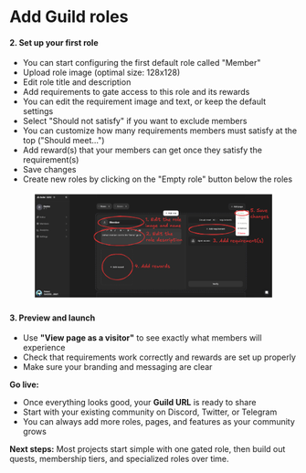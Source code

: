 # Add Guild roles

#### 2. Set up your first role

* You can start configuring the first default role called "Member"
* Upload role image (optimal size: 128x128)
* Edit role title and description&#x20;
* Add requirements to gate access to this role and its rewards&#x20;
* You can edit the requirement image and text, or keep the default settings
* Select "Should not satisfy" if you want to exclude members
* You can customize how many requirements members must satisfy at the top ("Should meet...")
* Add reward(s) that your members can get once they satisfy the requirement(s)
* Save changes
* Create new roles by clicking on the "Empty role" button below the roles&#x20;

<figure><img src=".gitbook/assets/Edit role.png" alt=""><figcaption></figcaption></figure>

#### 3. Preview and launch

* Use **"View page as a visitor"** to see exactly what members will experience
* Check that requirements work correctly and rewards are set up properly
* Make sure your branding and messaging are clear

**Go live:**

* Once everything looks good, your **Guild URL** is ready to share
* Start with your existing community on Discord, Twitter, or Telegram
* You can always add more roles, pages, and features as your community grows

**Next steps:** Most projects start simple with one gated role, then build out quests, membership tiers, and specialized roles over time.
